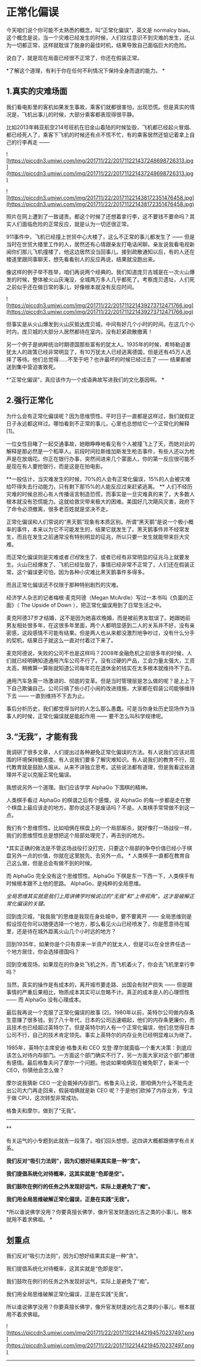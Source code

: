 # 正常化偏误

今天咱们说个你可能不太熟悉的概念，叫“正常化偏误”，英文是 normalcy bias。这个概念是说，当一个灾难已经发生的时候，人们往往意识不到灾难的发生，还以为一切都正常，这样就耽误了脱身的最佳时机，结果导致自己面临巨大的危险。

说白了，就是现在局面已经很不正常了，你还在假装正常。

 *了解这个道理，有利于你在任何不利情况下保持全身而退的能力。 *

## 1.真实的灾难场面

我们看电影里的客机如果发生事故，乘客们就都很害怕，出现恐慌。但是真实的情况是，飞机出事儿的时候，大部分乘客都表现得很平静。

比如2013年韩亚航空214号班机在旧金山着陆的时候坠毁，飞机都已经起火冒烟、都已经死人了，乘客下飞机的时候还有点不慌不忙，有的乘客居然还惦记着拿上自己的行李再走 ——  

![https://piccdn3.umiwi.com/img/201711/22/201711221437248698726313.jpg](https://piccdn3.umiwi.com/img/201711/22/201711221437248698726313.jpg)

![https://piccdn3.umiwi.com/img/201711/22/201711221438172351476458.jpg](https://piccdn3.umiwi.com/img/201711/22/201711221438172351476458.jpg)

照片在网上遭到了一致谴责。都这个时候了还想着拿行李，这不要钱不要命吗？其实人们面临危险的正常反应，就是认为一切还很正常。

911事件中，飞机已经撞上世贸中心大楼了，这么不正常的事儿都发生了 —— 但是当时在世贸大楼里工作的人，居然还有心情跟亲友打电话闲聊。亲友说我看电视新闻你们那儿飞机撞楼了，他这边居然没当回事儿。接到疏散通知以后，有的人还在楼道里跟同事聊天，想先看看别人的反应再说，结果就没跑出来。

像这样的例子举不胜举，咱们再说两个经典的。我们知道庞贝古城是在一次火山爆发的时候，整体被火山灰淹没，全城两万多人几乎都死了。考察庞贝遗址，人们死之前似乎还在做日常的事儿，好像根本就没有反应时间。 

![https://piccdn3.umiwi.com/img/201711/22/201711221439273712471766.jpg](https://piccdn3.umiwi.com/img/201711/22/201711221439273712471766.jpg)

但事实是从火山爆发到火山灰抵达庞贝城，中间有好几个小时的时间。在这几个小时内，庞贝城的大部分人居然都待在室内，没有赶紧疏散撤离！

另一个例子是纳粹统治时期德国那些富有的犹太人。1935年的时候，希特勒迫害犹太人的政策已经非常明显了，有10万犹太人已经逃离德国，但是还有45万人选择了等待。他们总觉得……不至于吧？也许最坏的时候已经过去了 —— 结果都被送到集中营迫害致死。

 *“正常化偏误”，真应该作为一个成语典故写进我们的文化基因啊。 *

## 2.强行正常化

为什么会有正常化偏误呢？因为思维惯性。平时日子一直都是这样过，我们就假定日子永远都这样过。哪怕看到不正常的事儿，心里也总想给它一个正常化的解释 [1]。

一位女性目睹了一起交通事故，她眼睁睁地看见有个人被撞飞上了天，而她对此的解释是那必然是一个稻草人。前段时间拉斯维加斯发生枪击事件，有些人还以为枪声是在放烟花。你正在银行办事，突然间进来几个蒙面人，你的第一反应很可能不是现在有人要抢银行，而是这是在拍电影。

 **一般估计，当灾难发生的时候，70%的人会有正常化偏误，15%的人会被灾难给吓得失去行动能力，只有剩下那15%的人能反应过来赶紧逃离。 ** 人们不经历灾难的时候总担心有人传播谣言制造恐慌，而事实是一旦灾难真的来了，大多数人根本就没有恐慌能力。这就给救灾带来极大的困难。美国好几次飓风灾害，政府下了命令必须撤离，很多老百姓就是坚决不走。

正常化偏误和人们常说的“黑天鹅”现象有本质区别。所谓“黑天鹅”是说一个极小概率的事件，本来以为它不可能发生的，结果它就发生了。黑天鹅事件并不经常发生，而且在发生之前通常没有特别明显的征兆，所以只要一发生就能带来巨大灾难。

而正常化偏误则是灾难或者*已经*发生了、或者已经有非常明显的征兆马上就要发生。火山已经爆发了、飞机已经坠毁了，事情已经非常不正常了，人们还在假装正常。这个偏误更可怕，因为各种小灾难比黑天鹅事件多得多。

而且正常化偏误还不仅限于那种特别剧烈的灾难。

经济学人杂志的记者梅根·麦克阿德（Megan McArdle）写过一本书叫《负面的正面》（ The Upside of Down ），把正常化偏误用到了日常生活之中。

麦克阿德37岁才结婚，这不是因为她喜欢晚婚，而是被前男友耽误了。她跟她前男友相处很多年，在这很多年里面，两个人都明显感到二人的关系并不好，没有亲密感，这段感情不可能有结果。但是两人也从来都没激烈地争吵过，没有什么分手的契机，结果日子就这么一直对付着过下来了。

麦克阿德说，失败的公司不也是这样吗？2008年金融危机之前很多年的时候，人们就已经明确知道通用汽车公司不行了。没有过硬的产品，工会力量太强大，工资太高，稍微算一算账就知道公司每年花在退休金的钱实在太多根本就维持不下去。

通用汽车急需一场激进的、彻底的变革。但是当时管理层是怎么做的呢？是上上下下自己欺骗自己。公司只搞了些小打小闹的改进措施，大家都在假装公司能够维持下去 —— 一直到维持不下去为止。

事后分析历史，我们都觉得当时的人怎么那么愚蠢。可是当你身处历史现场作为当事人的时候，正常化偏误就是能起作用 —— 要不怎么叫科学规律呢。 

## 3.“无我”，才能有我

我调研了很多文章，人们提出过各种避免正常化偏误的方法。有人说我们应该对周围的环境保持敏感度。有人说我们要多了解灾难知识。有人说我们的教育不行，现代教育就是鼓励人服从、从来不讲独立思考。这些说法都有道理，但是我看这些道理并不足以克服正常化偏误。

我想说另外一个道理。我们应该学学 AlphaGo 下围棋的精神。

人类棋手看过 AlphaGo 的棋谱之后有个感慨，说 AlphaGo 的每一步都是走在整个棋盘上最应该走的地方。那你说这不是废话吗？不是。人类棋手常常做不到这一点。

我们有个思维惯性。比如咱俩在棋盘上的一个局部厮杀，就好像打一场战役一样，我们的思维惯性总是想把这个局部处理完了，再去别的地方。

 *其实正确的做法是不管这场战役打没打完，只要这个局部的争夺价值已经小于棋盘另外一点的价值，你就在这里脱先、去另外一点。 * 人类棋手一直都在教育自己这么做，但是总会有做不到的时候。

而 AlphaGo 完全没有这个思维惯性。AlphaGo 下棋是东一下西一下，人类棋手有时候根本跟不上他的思路。 AlphaGo，是纯粹的全局思维。

 *全局思维其实就是我们上周讲佛学时候说过的“无我”和“上帝视角”。这才是破解正常化偏误的关键。*

回到庞贝城，“我我我”的思维是我现在身处城中，要不要离开 —— 全局思维则是假设现在你可以随便选择一个地方，那么看见火山已经喷发了，你是愿意待在城里，还是待在城外距离火山几个小时远的地方？

回到1935年，如果你是个只有原来一半资产的犹太人，但是可以在全世界任选一个地方居住，你会选择德国吗？

回到空难现场，如果现在的你身处飞机之外，而飞机着火了，你会去飞机里拿行李吗？

当然，真实的操作是有成本的，离开城市要走路、出国会有财产损失 —— 但是跟事情的严重后果相比，物质成本其实可以忽略不计。真正的成本是人的心理惯性 —— 而 AlphaGo 没有心理成本。

最后我再说一个克服了正常化偏误的故事 [2]。1980年以前，英特尔公司做内存条生意赚了很多钱。到了八十年代，日本的公司迅速崛起，他们的内存条更廉价，而且技术也已经超过英特尔了。但是英特尔的人有一个正常化偏误，他们总觉得日本公司不行，自己的技术肯定领先。事实上英特尔的内存业务已经明显难以为继了。

1985年，英特尔主席安迪·格鲁夫和 CEO 戈登·摩尔就面临一个重大决策：到底应该怎么对待内存部门。一方面这个部门确实不行了，另一方面大家对这个部门都很有感情。最后格鲁夫问了摩尔一个问题。他说如果咱俩现在被免职了，新来一个 CEO，你猜他会怎么做？

摩尔说我猜新 CEO 一定会裁掉内存部门。格鲁夫马上说，那咱俩为什么不能先走出公司大门再走回来，假装咱俩就是新 CEO 呢？于是他们砍掉了内存业务，专注于做 CPU，这次转型非常成功。

格鲁夫和摩尔，做到了“无我”。 

 *****
**

有关运气的小专题到此就告一段落了。咱们回头想想，这四讲大概都跟佛学有点关系。

 **我们反对“吸引力法则”，因为幻想好结果其实是一种“贪”。**

 **我们提倡系统化对待概率，这其实就是“色即是空”。**

 **我们鼓吹在例行的任务之外发现好运气，实际上是避免了“痴”。**

 **我们用全局思维破解正常化偏误，正是在实践“无我”。**

 *所以谁说佛学没用？你要真擅长佛学，像升官发财逢凶化吉之类的小事儿，根本就用不着求佛祖。 *

## 划重点

我们反对“吸引力法则”，因为幻想好结果其实是一种“贪”。

我们提倡系统化对待概率，这其实就是“色即是空”。

我们鼓吹在例行的任务之外发现好运气，实际上是避免了“痴”。

我们用全局思维破解正常化偏误，正是在实践“无我”。

所以谁说佛学没用？你要真擅长佛学，像升官发财逢凶化吉之类的小事儿，根本就用不着求佛祖。

![https://piccdn3.umiwi.com/img/201711/22/201711221442194570237497.png](https://piccdn3.umiwi.com/img/201711/22/201711221442194570237497.png)

---
